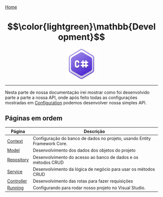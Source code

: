 [Home](../README.md)
# $$\color{lightgreen}\mathbb{Development}$$

<p align="center">
	<img src="https://raw.githubusercontent.com/F4NT0/RESTTemplate/master/Docs/Configuration/images/csharp.svg" width="100">
</p>

---

Nesta parte de nossa documentação irei mostrar como foi desenvolvido parte a parte a nossa API, onde após feito todas as configurações mostradas em [Configuration](https://github.com/F4NT0/RESTTemplate/tree/master/Docs/Configuration) podemos desenvolver nossa simples API.

## Páginas em ordem

| Página                      | Descrição                                                                |
| --------------------------- | ------------------------------------------------------------------------ |
| [Context](Context.md)       | Configuração do banco de dados no projeto, usando Entity Framework Core. |
| [Model](Model.md)           | Desenvolvimento dos dados dos objetos do projeto                         |
| [Repository](Repository.md) | Desenvolvimento do acesso ao banco de dados e os métodos CRUD            |
| [Service](Service.md)       | Desenvolvimento da lógica de negócio para usar os métodos CRUD           |
| [Controller](Controller.md) | Desenvolvimento das rotas para fazer requisições                         |
| [Running](Running.md)       | Configurando para rodar nosso projeto no Visual Studio.                  |

